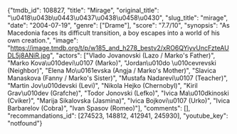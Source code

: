 {"tmdb_id": 108827, "title": "Mirage", "original_title": "\u0418\u043b\u0443\u0437\u0438\u0458\u0430", "slug_title": "mirage", "date": "2004-07-19", "genre": ["Drame"], "score": "7.7/10", "synopsis": "As Macedonia faces its difficult transition, a boy escapes into a world of his own creation.", "image": "https://image.tmdb.org/t/p/w185_and_h278_bestv2/xRO6QYiyvUncFzteAUDL5j8ANiR.jpg", "actors": ["Vlado Jovanovski (Lazo / Marko's Father)", "Marko Kova\u010devi\u0107 (Marko)", "Jordan\u010do \u010cevrevski (Neighbor)", "Elena Mo\u0161evska (Angja / Marko's Mother)", "Slavica Manaskova (Fanny / Marko's Sister)", "Mustafa Nadarevi\u0107 (Teacher)", "Martin Jov\u010devski (Levi)", "Nikola Hejko (Chernobyl)", "Kiril Grav\u010dev (Grafche)", "Todor Jonovski (Lefko)", "Ivica Ma\u010dkinoski (Cviker)", "Marija Sikalovska (Jasmina)", "Ivica Bojkovi\u0107 (Urko)", "Ivica Barbarelov (Cobra)", "Ivan Spasov (Romeo)"], "comments": [], "recommandations_id": [274523, 148812, 412941, 245930], "youtube_key": "notfound"}